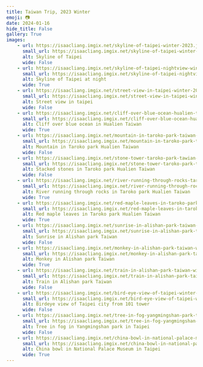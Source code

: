```yaml
---
title: Taiwan Trip, 2023 Winter
emoji: 📷
date: 2024-01-16
hide_title: False
gallery: True
images:
    - url: https://isaacliang.imgix.net/skyline-of-taipei-winter-2023.jpeg?w=1200&fit=max&fm=jpg&q=75&s=6dec093b30294babb2d3638e92b23dfc
      small_url: https://isaacliang.imgix.net/skyline-of-taipei-winter-2023.jpeg?w=800&fit=max&fm=jpg&q=85&s=7d211db35e4582eadfaaa72aeeef8d0f
      alt: Skyline of Taipei
      wide: False
    - url: https://isaacliang.imgix.net/skyline-of-taipei-nightview-winter-2023.jpeg?w=1800&fit=max&fm=jpg&q=75&s=783f4ea07807d32a1bd9c77144578618
      small_url: https://isaacliang.imgix.net/skyline-of-taipei-nightview-winter-2023.jpeg?w=800&fit=max&fm=jpg&q=85&s=afcec4f6845eba67d9991a14af624e31
      alt: Skyline of Taipei at night
      wide: True
    - url: https://isaacliang.imgix.net/street-view-in-taipei-winter-2023.jpeg?w=1200&fit=max&fm=jpg&q=75&s=c2388c1e257252171183ca311b044cad
      small_url: https://isaacliang.imgix.net/street-view-in-taipei-winter-2023.jpeg?w=800&fit=max&fm=jpg&q=85&s=d6374a3f20e7cce8a659d105c7c10b02
      alt: Street view in taipei
      wide: False
    - url: https://isaacliang.imgix.net/cliff-over-blue-ocean-hualien-taiwan-winter-2023.jpeg?w=1800&fit=max&fm=jpg&q=75&s=9403a0f50ef4c4ad113fc9a4f9a30e1a
      small_url: https://isaacliang.imgix.net/cliff-over-blue-ocean-hualien-taiwan-winter-2023.jpeg?w=800&fit=max&fm=jpg&q=85&s=78b470aadd19d36047d92945fa5a0d8a
      alt: Cliff over blue ocean in Hualien Taiwan
      wide: True
    - url: https://isaacliang.imgix.net/mountain-in-taroko-park-taiwan-winter-2023.jpeg?w=1200&fit=max&fm=jpg&q=75&s=8990a5f05ee42c09841f775d954142a5
      small_url: https://isaacliang.imgix.net/mountain-in-taroko-park-taiwan-winter-2023.jpeg?w=800&fit=max&fm=jpg&q=85&s=a0223d606cf6f1ae8d18a71553eda781
      alt: Mountain in Taroko park Hualien Taiwan
      wide: False
    - url: https://isaacliang.imgix.net/stone-tower-taroko-park-tawian-winter-2023.jpeg?w=1200&fit=max&fm=jpg&q=75&s=359ca9eaee566058040e48889fda5caa
      small_url: https://isaacliang.imgix.net/stone-tower-taroko-park-tawian-winter-2023.jpeg?w=800&fit=max&fm=jpg&q=85&s=897f268eb03e173b63febf6440bee2d7
      alt: Stacked stones in Taroko park Hualien Taiwan
      wide: False
    - url: https://isaacliang.imgix.net/river-running-through-rocks-taroko-park-taiwan-winter-2023.jpeg?w=1800&fit=max&fm=jpg&q=75&s=7d5f8c62b10d5b41d3e05c93b783181d
      small_url: https://isaacliang.imgix.net/river-running-through-rocks-taroko-park-taiwan-winter-2023.jpeg?w=800&fit=max&fm=jpg&q=85&s=dfac1740dd6cd647796a133102d8a13b
      alt: River running through rocks in Taroko park Hualien Taiwan
      wide: True
    - url: https://isaacliang.imgix.net/red-maple-leaves-in-taroko-park-taiwan-winter-2023.jpeg?w=1800&fit=max&fm=jpg&q=75&s=5be936a93c5980a66fe1b58168af570a
      small_url: https://isaacliang.imgix.net/red-maple-leaves-in-taroko-park-taiwan-winter-2023.jpeg?w=800&fit=max&fm=jpg&q=85&s=71738bbf67ee49ab48c5be1cbac581e0
      alt: Red maple leaves in Taroko park Hualien Taiwan
      wide: True
    - url: https://isaacliang.imgix.net/sunrise-in-alishan-park-taiwan-2023-winter.jpeg?w=1200&fit=max&fm=jpg&q=75&s=6ac0855d2ff68134ed4105f07873ef0c
      small_url: https://isaacliang.imgix.net/sunrise-in-alishan-park-taiwan-2023-winter.jpeg?w=800&fit=max&fm=jpg&q=85&s=a0f0a69f767eaad742752ea52d2a70de
      alt: Sunrise in Alishan park Taiwan
      wide: False
    - url: https://isaacliang.imgix.net/monkey-in-alishan-park-taiwan-winter-2023.jpeg?w=1800&fit=max&fm=jpg&q=75&s=65910eb1f146ab0f803d5483362777c5
      small_url: https://isaacliang.imgix.net/monkey-in-alishan-park-taiwan-winter-2023.jpeg?w=800&fit=max&fm=jpg&q=85&s=588ff2f644efd13bbddf16a2411dc7f8
      alt: Monkey in Alishan park Taiwan
      wide: True
    - url: https://isaacliang.imgix.net/train-in-alishan-park-taiwan-winter-2023.jpeg?w=1200&fit=max&fm=jpg&q=75&s=af7a64c4f587baeb1a8831ac2d818449
      small_url: https://isaacliang.imgix.net/train-in-alishan-park-taiwan-winter-2023.jpeg?w=800&fit=max&fm=jpg&q=85&s=1f64854c377b376d49bff481017573e3
      alt: Train in Alishan park Taiwan
      wide: False
    - url: https://isaacliang.imgix.net/bird-eye-view-of-taipei-winter-2023.jpeg?w=1200&fit=max&fm=jpg&q=75&s=edf30153fa6d76dbac53b4378085b13b
      small_url: https://isaacliang.imgix.net/bird-eye-view-of-taipei-winter-2023.jpeg?w=800&fit=max&fm=jpg&q=85&s=63a1f1abc2646efbd9e6f1ac3084e796
      alt: Birdeye view of Taipei city from 101 tower
      wide: False
    - url: https://isaacliang.imgix.net/tree-in-fog-yangmingshan-park-taipei-winter-2023.jpeg?w=1200&fit=max&fm=jpg&q=75&s=8c5fd23c05725de8aa8decc285290ca8
      small_url: https://isaacliang.imgix.net/tree-in-fog-yangmingshan-park-taipei-winter-2023.jpeg?w=800&fit=max&fm=jpg&q=85&s=996a5f9eac2670dc597305e00e7ed57a
      alt: Tree in fog in Yangmingshan park in Taipei
      wide: False
    - url: https://isaacliang.imgix.net/china-bowl-in-national-palace-museum-taipei-2023.jpeg?w=1800&fit=max&fm=jpg&q=75&s=1e9163bbf09d34ce8f932b20c06529be
      small_url: https://isaacliang.imgix.net/china-bowl-in-national-palace-museum-taipei-2023.jpeg?w=800&fit=max&fm=jpg&q=85&s=db9c53348d666fc0028aa7a5cace2880
      alt: China bowl in National Palace Museum in Taipei
      wide: True
---
```

